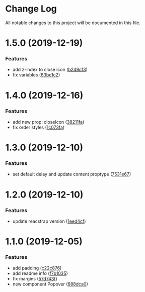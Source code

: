 # Change Log

All notable changes to this project will be documented in this file.

<a name="1.5.0"></a>
# 1.5.0 (2019-12-19)


### Features

* add z-index to close icon ([b249cf3](https://github.com/SUI-Components/sui-components/commit/b249cf3))
* fix variables ([63be1c2](https://github.com/SUI-Components/sui-components/commit/63be1c2))



<a name="1.4.0"></a>
# 1.4.0 (2019-12-16)


### Features

* add new prop: closeIcon ([38211fa](https://github.com/SUI-Components/sui-components/commit/38211fa))
* fix order styles ([1c073fa](https://github.com/SUI-Components/sui-components/commit/1c073fa))



<a name="1.3.0"></a>
# 1.3.0 (2019-12-10)


### Features

* set default delay and update content proptype ([7531e67](https://github.com/SUI-Components/sui-components/commit/7531e67))



<a name="1.2.0"></a>
# 1.2.0 (2019-12-10)


### Features

* update reacstrap version ([1eed4cf](https://github.com/SUI-Components/sui-components/commit/1eed4cf))



<a name="1.1.0"></a>
# 1.1.0 (2019-12-05)


### Features

* add padding ([c22c876](https://github.com/SUI-Components/sui-components/commit/c22c876))
* add readme info ([f7b1035](https://github.com/SUI-Components/sui-components/commit/f7b1035))
* fix margins ([57d743f](https://github.com/SUI-Components/sui-components/commit/57d743f))
* new component Popover ([688dca0](https://github.com/SUI-Components/sui-components/commit/688dca0))



